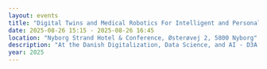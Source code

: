 ```yaml
---
layout: events
title: "Digital Twins and Medical Robotics For Intelligent and Personalized Healthcare. Session at D3A 2025"
date: 2025-08-26 15:15 - 2025-08-26 16:45
location: "Nyborg Strand Hotel & Conference, Østerøvej 2, 5800 Nyborg"
description: "At the Danish Digitalization, Data Science, and AI - D3A Conference, we will host a workshop exploring how AI, robotics, and digital twins are converging to transform healthcare — from personalised treatments to ethical AI testing environments."
year: 2025
---
```

